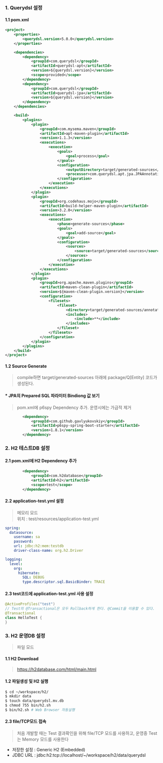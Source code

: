 ### 1. Querydsl 설정
#### 1.1 pom.xml
```xml
<project>
	<properties>
		<querydsl.version>5.0.0</querydsl.version>
	</properties>

    <dependencies>
        <dependency>
            <groupId>com.querydsl</groupId>
            <artifactId>querydsl-apt</artifactId>
            <version>${querydsl.version}</version>
            <scope>provided</scope>
        </dependency>
        <dependency>
            <groupId>com.querydsl</groupId>
            <artifactId>querydsl-jpa</artifactId>
            <version>${querydsl.version}</version>
        </dependency>
    </dependencies>

    <build>
        <plugins>
            <plugin>
                <groupId>com.mysema.maven</groupId>
                <artifactId>apt-maven-plugin</artifactId>
                <version>1.1.3</version>
                <executions>
                    <execution>
                        <goals>
                            <goal>process</goal>
                        </goals>
                        <configuration>
                            <outputDirectory>target/generated-sources</outputDirectory>
                            <processor>com.querydsl.apt.jpa.JPAAnnotationProcessor</processor>
                        </configuration>
                    </execution>
                </executions>
            </plugin>
            <plugin>
                <groupId>org.codehaus.mojo</groupId>
                <artifactId>build-helper-maven-plugin</artifactId>
                <version>3.2.0</version>
                <executions>
                    <execution>
                        <phase>generate-sources</phase>
                        <goals>
                            <goal>add-source</goal>
                        </goals>
                        <configuration>
                            <sources>
                                <source>target/generated-sources</source>
                            </sources>
                        </configuration>
                    </execution>
                </executions>
            </plugin>
            <plugin>
                <groupId>org.apache.maven.plugins</groupId>
                <artifactId>maven-clean-plugin</artifactId>
                <version>${maven-clean-plugin.version}</version>
                <configuration>
                    <filesets>
                        <fileset>
                            <directory>target/generated-sources/annotations</directory>
                            <includes>
                                <include>**</include>
                            </includes>
                        </fileset>
                    </filesets>
                </configuration>
            </plugin>
        </plugins>
    </build>
</project>
```
#### 1.2 Source Generate
> compile하면 target/generated-sources 아래에 package/Q[Entity] 코드가 생성된다.
#### * JPA의 Prepared SQL 파라미터 Bindiong 값 보기
> pom.xml에 p6spy Dependency 추가. 운영시에는 가급적 제거
```xml
		<dependency>
			<groupId>com.github.gavlyukovskiy</groupId>
			<artifactId>p6spy-spring-boot-starter</artifactId>
			<version>1.8.1</version>
		</dependency>
```
### 2. H2 테스트DB 설정
#### 2.1 pom.xml에 H2 Dependency 추가
```xml
        <dependency>
            <groupId>com.h2database</groupId>
            <artifactId>h2</artifactId>
            <scope>test</scope>
        </dependency>
```
#### 2.2 application-test.yml 설정
> 메모리 모드<br>위치 : test/resources/application-test.yml
```yaml
spring:
  datasource:
    username: sa
    password:
    url: jdbc:h2:mem:testdb
    driver-class-name: org.h2.Driver

logging:
  level:
    org:
      hibernate:
        SQL: DEBUG
        type.descriptor.sql.BasicBinder: TRACE
```
#### 2.3 test코드에 application-test.yml 사용 설정
```java
@ActiveProfiles("test")
// Test의 @Transactional은 모두 Rollback하게 한다. @Commit을 이용할 수 있다.
@Transactional
class HelloTest {
}
```

### 3. H2 운영DB 설정
> 파일 모드
#### 1.1 H2 Download
> https://h2database.com/html/main.html
#### 1.2 파일생성 및 H2 실행
```bash
$ cd ~/workspace/h2/
$ mkdir data
$ touch data/querydsl.mv.db
$ chmod 755 bin/h2.sh
$ bin/h2.sh # Web Browser 자동실행
```
#### 2.3 file/TCP모드 접속
> 처음 개발할 때는 Test 결과확인을 위해 file/TCP 모드를 사용하고, 운영중 Test는 Memory 모드를 사용한다
* 저장한 설정 : Generic H2 (Embedded)
* JDBC URL : jdbc:h2:tcp://localhost/~/workspace/h2/data/querydsl
